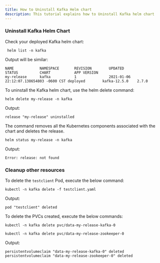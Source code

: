 ```yaml
---
title: How to Uninstall Kafka Helm chart 
description: This tutorial explains how to Uninstall Kafka helm chart
---
```


### Uninstall Kafka Helm Chart

Check your deployed Kafka helm chart:

```execute
 helm list -n kafka
```

 Output will be similar:

```output
NAME            NAMESPACE       REVISION        UPDATED                                 STATUS          CHART           APP VERSION
my-release      kafka           1               2021-01-06 22:12:07.138654803 -0600 CST deployed        kafka-12.5.0    2.7.0
```

To uninstall the Kafka helm chart, use the helm delete command:

```execute
helm delete my-release -n kafka
```

Output:

```output
release "my-release" uninstalled
```

The command removes all the Kubernetes components associated with the chart and deletes the release.

```execute
helm status my-release -n kafka
```

Output:

```
Error: release: not found
```

### Cleanup other resources

To delete the `testclient` Pod, execute the below command:

```execute
kubectl -n kafka delete -f testclient.yaml
```

Output:

```output
pod "testclient" deleted
```

To delete the PVCs created, execute the below commands:

```execute
kubectl -n kafka delete pvc/data-my-release-kafka-0
```

```execute
kubectl -n kafka delete pvc/data-my-release-zookeeper-0
```

Output:

```output
persistentvolumeclaim "data-my-release-kafka-0" deleted
persistentvolumeclaim "data-my-release-zookeeper-0" deleted
```
